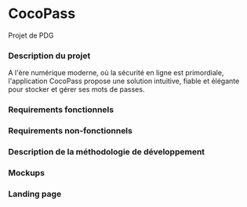# CocoPass
Projet de PDG 

### Description du projet
A l'ère numérique moderne, où la sécurité en ligne est primordiale, l'application CocoPass propose une solution intuitive, fiable et élégante pour stocker et gérer ses mots de passes.

### Requirements fonctionnels


### Requirements non-fonctionnels


### Description de la méthodologie de développement

### Mockups

### Landing page
